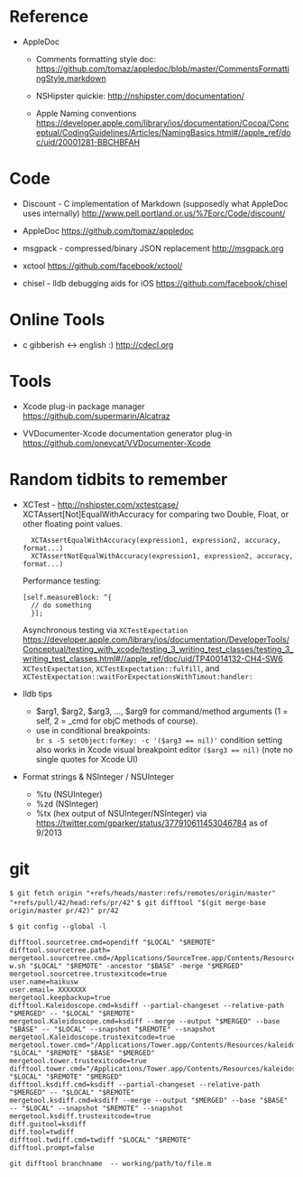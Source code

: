 Reference
===

- AppleDoc
  -  Comments formatting style doc:
      https://github.com/tomaz/appledoc/blob/master/CommentsFormattingStyle.markdown

  - NSHipster quickie:
      http://nshipster.com/documentation/

  - Apple Naming conventions
  https://developer.apple.com/library/ios/documentation/Cocoa/Conceptual/CodingGuidelines/Articles/NamingBasics.html#//apple_ref/doc/uid/20001281-BBCHBFAH


   
Code
===

- Discount - C implementation of Markdown (supposedly what AppleDoc uses internally)
  http://www.pell.portland.or.us/%7Eorc/Code/discount/

- AppleDoc
  https://github.com/tomaz/appledoc


- msgpack - compressed/binary JSON replacement 
  http://msgpack.org

- xctool
  https://github.com/facebook/xctool/

- chisel - lldb debugging aids for iOS
  https://github.com/facebook/chisel


Online Tools
===

- c gibberish <-> english  :)
  http://cdecl.org

Tools
===

- Xcode plug-in package manager
  https://github.com/supermarin/Alcatraz

- VVDocumenter-Xcode documentation generator plug-in
  https://github.com/onevcat/VVDocumenter-Xcode


Random tidbits to remember
===

- XCTest - http://nshipster.com/xctestcase/
   XCTAssert[Not]EqualWithAccuracy for comparing two Double, Float, or other floating point values.
  ```
    XCTAssertEqualWithAccuracy(expression1, expression2, accuracy, format...)
    XCTAssertNotEqualWithAccuracy(expression1, expression2, accuracy, format...)
  ```
   Performance testing:
    ``` 
    [self.measureBlock: ^{
      // do something
      }];
    ```
   Asynchronous testing via `XCTestExpectation`
      https://developer.apple.com/library/ios/documentation/DeveloperTools/Conceptual/testing_with_xcode/testing_3_writing_test_classes/testing_3_writing_test_classes.html#//apple_ref/doc/uid/TP40014132-CH4-SW6
      `XCTestExpectation`, `XCTestExpectation::fulfill`, and `XCTestExpectation::waitForExpectationsWithTimout:handler:`
   

- lldb tips
  - $arg1, $arg2, $arg3, ..., $arg9 for command/method arguments (1 = self, 2 = _cmd for objC methods of course).
  - use in conditional breakpoints:  
      ```br s -S setObject:forKey: -c '($arg3 == nil)'```
    condition setting also works in Xcode visual breakpoint editor ``($arg3 == nil)``  (note no single quotes for Xcode UI)

- Format strings & NSInteger / NSUInteger
  - %tu (NSUInteger)
  - %zd (NSInteger)
  - %tx (hex output of NSUInteger/NSInteger)
  via https://twitter.com/gparker/status/377910611453046784 as of 9/2013


git
===

`$ git fetch origin "+refs/heads/master:refs/remotes/origin/master" "+refs/pull/42/head:refs/pr/42"`
`$ git difftool "$(git merge-base origin/master pr/42)" pr/42`

`$ git config --global -l`

    difftool.sourcetree.cmd=opendiff "$LOCAL" "$REMOTE"
    difftool.sourcetree.path=
    mergetool.sourcetree.cmd=/Applications/SourceTree.app/Contents/Resources/opendiff-w.sh "$LOCAL" "$REMOTE" -ancestor "$BASE" -merge "$MERGED"
    mergetool.sourcetree.trustexitcode=true
    user.name=haikusw
    user.email= XXXXXXX
    mergetool.keepbackup=true
    difftool.Kaleidoscope.cmd=ksdiff --partial-changeset --relative-path "$MERGED" -- "$LOCAL" "$REMOTE"
    mergetool.Kaleidoscope.cmd=ksdiff --merge --output "$MERGED" --base "$BASE" -- "$LOCAL" --snapshot "$REMOTE" --snapshot
    mergetool.Kaleidoscope.trustexitcode=true
    mergetool.tower.cmd="/Applications/Tower.app/Contents/Resources/kaleidoscope.sh" "$LOCAL" "$REMOTE" "$BASE" "$MERGED"
    mergetool.tower.trustexitcode=true
    difftool.tower.cmd="/Applications/Tower.app/Contents/Resources/kaleidoscope.sh" "$LOCAL" "$REMOTE" "$MERGED"
    difftool.ksdiff.cmd=ksdiff --partial-changeset --relative-path "$MERGED" -- "$LOCAL" "$REMOTE"
    mergetool.ksdiff.cmd=ksdiff --merge --output "$MERGED" --base "$BASE" -- "$LOCAL" --snapshot "$REMOTE" --snapshot
    mergetool.ksdiff.trustexitcode=true
    diff.guitool=ksdiff
    diff.tool=twdiff
    difftool.twdiff.cmd=twdiff "$LOCAL" "$REMOTE"
    difftool.prompt=false

`git difftool branchname  -- working/path/to/file.m`
